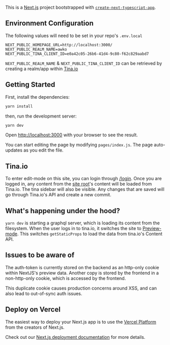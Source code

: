 This is a [Next.js](https://nextjs.org/) project bootstrapped with [`create-next-typescript-app`](https://www.npmjs.com/package/create-next-typescript-app).

## Environment Configuration

The following values will need to be set in your repo's `.env.local`

```
NEXT_PUBLIC_HOMEPAGE_URL=http://localhost:3000/
NEXT_PUBLIC_REALM_NAME=awko
NEXT_PUBLIC_TINA_CLIENT_ID=e0a42c05-26b6-41d4-9c80-f62c829aabd7
```

`NEXT_PUBLIC_REALM_NAME` & `NEXT_PUBLIC_TINA_CLIENT_ID` can be retrieved by creating a realm/app within
[Tina.io](https://auth.tinajs.dev/signin)

## Getting Started

First, install the dependencies:

```bash
yarn install
```

then, run the development server:

```bash
yarn dev
```

Open [http://localhost:3000](http://localhost:3000) with your browser to see the result.

You can start editing the page by modifying `pages/index.js`. The page auto-updates as you edit the file.

## Tina.io

To enter edit-mode on this site, you can login through [/login](http://localhost:3000/login). Once you are logged in, any content from the [site root](http://localhost:3000/)'s content will be loaded from Tina.io.
The tina sidebar will also be visible. Any changes that are saved will go through Tina.io's API and create a new commit.

## What's happening under the hood?

`yarn dev` is starting a graphql server, which is loading its content from the filesystem.
When the user logs in to tina.io, it switches the site to [Preview-mode](https://nextjs.org/docs/advanced-features/preview-mode). This switches `getStaticProps` to load the data from tina.io's Content API.

## Issues to be aware of

The auth-token is currently stored on the backend as an http-only cookie within NextJS's preview data.
Another copy is stored by the frontend in a non-http-only cookie, which is accessed by the frontend.

This duplicate cookie causes production concerns around XSS, and can also lead to out-of-sync auth issues.

## Deploy on Vercel

The easiest way to deploy your Next.js app is to use the [Vercel Platform](https://vercel.com/import?utm_medium=default-template&filter=next.js&utm_source=create-next-app&utm_campaign=create-next-app-readme) from the creators of Next.js.

Check out our [Next.js deployment documentation](https://nextjs.org/docs/deployment) for more details.
